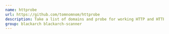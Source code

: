 ```yaml
---
name: httprobe
url: https://github.com/tomnomnom/httprobe
description: Take a list of domains and probe for working HTTP and HTTPS servers URL : https://github.
group: blackarch blackarch-scanner
---
```

